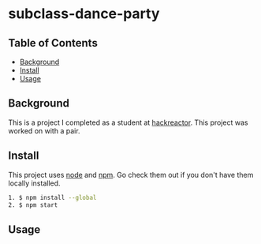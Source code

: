 # subclass-dance-party

## Table of Contents

- [Background](#background)
- [Install](#install)
- [Usage](#usage)

## Background

This is a project I completed as a student at [hackreactor](http://hackreactor.com). This project was worked on with a pair.

## Install

This project uses [node](http://nodejs.org) and [npm](https://npmjs.com). Go check them out if you don't have them locally installed.

```sh
1. $ npm install --global
2. $ npm start
```

## Usage
